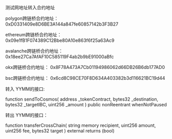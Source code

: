测试网地址转入合约地址

polygon跨链桥合约地址：
0xD0331409e8D6BE3A144a847fe60857142b3F3B27

ethereum跨链桥合约地址：
0x09e1fB1F074389C12Bbe80A10e863f6f25a63Ac9

avalanche跨链桥合约地址：
0x18ee27Ca7AfAF10C585119F4ab2b9bE91000aBfc

okx跨链桥合约地址：
0x8F78A473A7Cb01194986062d66DB26B6db177AD0

bsc跨链桥合约地址：
0x6cd8C98CE70F8D634A403382b3d116621BC19d44


转入 YYMM的接口:

function sendToCosmos(
        address _tokenContract,
        bytes32 _destination,
        bytes32 _targetIBC,
        uint256 _amount
    ) public nonReentrant whenNotPaused

转出 YYMM的接口：

function transferCrossChain(
    string memory recipient, 
    uint256 amount, 
    uint256 fee, 
    bytes32 target
  ) external returns (bool)
